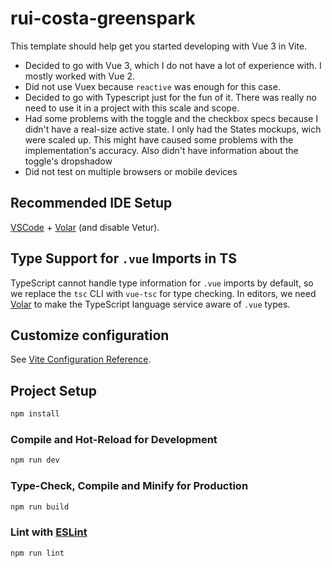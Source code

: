 # rui-costa-greenspark

This template should help get you started developing with Vue 3 in Vite.

- Decided to go with Vue 3, which I do not have a lot of experience with. I mostly worked with Vue 2.
- Did not use Vuex because `reactive` was enough for this case.
- Decided to go with Typescript just for the fun of it. There was really no need to use it in a project with this scale and scope.
- Had some problems with the toggle and the checkbox specs because I didn't have a real-size active state. I only had the States mockups, wich were scaled up. This might have caused some problems with the implementation's accuracy. Also didn't have information about the toggle's dropshadow
- Did not test on multiple browsers or mobile devices


## Recommended IDE Setup

[VSCode](https://code.visualstudio.com/) + [Volar](https://marketplace.visualstudio.com/items?itemName=Vue.volar) (and disable Vetur).

## Type Support for `.vue` Imports in TS

TypeScript cannot handle type information for `.vue` imports by default, so we replace the `tsc` CLI with `vue-tsc` for type checking. In editors, we need [Volar](https://marketplace.visualstudio.com/items?itemName=Vue.volar) to make the TypeScript language service aware of `.vue` types.

## Customize configuration

See [Vite Configuration Reference](https://vitejs.dev/config/).

## Project Setup

```sh
npm install
```

### Compile and Hot-Reload for Development

```sh
npm run dev
```

### Type-Check, Compile and Minify for Production

```sh
npm run build
```

### Lint with [ESLint](https://eslint.org/)

```sh
npm run lint
```
